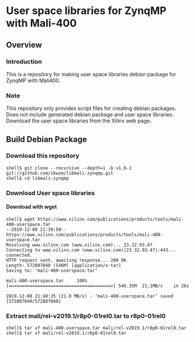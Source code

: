 User space libraries for ZynqMP with Mali-400
====================================================================================

Overview
------------------------------------------------------------------------------------

### Introduction

This is a repository for making user space libraries debian package for ZynqMP with Mali400.

### Note

This repository only provides script files for creating debian packages. Does not include generated debian package and user space libraries. Download the user space libraries from the Xilinx web page.

Build Debian Package
------------------------------------------------------------------------------------

### Download this repository

```console
shell$ git clone --recursive --depth=1 -b v1.6-1 git://github.com/ikwzm/libmali-zynqmp.git
shell$ cd libmali-zynqmp
```

### Download User space libraries

#### Download with wget

```console
shell$ wget https://www.xilinx.com/publications/products/tools/mali-400-userspace.tar 
--2019-12-08 21:39:58--  https://www.xilinx.com/publications/products/tools/mali-400-userspace.tar
Resolving www.xilinx.com (www.xilinx.com)... 23.32.93.47
Connecting to www.xilinx.com (www.xilinx.com)|23.32.93.47|:443... connected.
HTTP request sent, awaiting response... 200 OK
Length: 572887040 (546M) [application/x-tar]
Saving to: ‘mali-400-userspace.tar’

mali-400-userspace.tar     100%[=======================================>] 546.35M  21.1MB/s    in 26s     

2019-12-08 21:40:25 (21.0 MB/s) - ‘mali-400-userspace.tar’ saved [572887040/572887040]

```

### Extract mali/rel-v2019.1/r8p0-01rel0.tar to r8p0-01rel0

```console
shell$ tar xf mali-400-userspace.tar mali/rel-v2019.1/r8p0-01rel0.tar
shell$ tar xf mali/rel-v2019.1/r8p0-01rel0.tar
```
